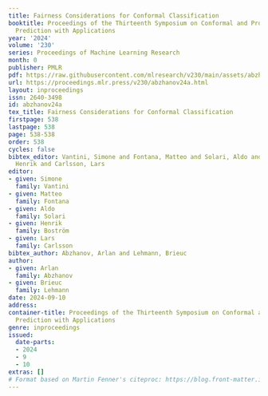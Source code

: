 ```yaml
---
title: Fairness Considerations for Conformal Classification
booktitle: Proceedings of the Thirteenth Symposium on Conformal and Probabilistic
  Prediction with Applications
year: '2024'
volume: '230'
series: Proceedings of Machine Learning Research
month: 0
publisher: PMLR
pdf: https://raw.githubusercontent.com/mlresearch/v230/main/assets/abzhanov24a/abzhanov24a.pdf
url: https://proceedings.mlr.press/v230/abzhanov24a.html
layout: inproceedings
issn: 2640-3498
id: abzhanov24a
tex_title: Fairness Considerations for Conformal Classification
firstpage: 538
lastpage: 538
page: 538-538
order: 538
cycles: false
bibtex_editor: Vantini, Simone and Fontana, Matteo and Solari, Aldo and Bostr\"{o}m,
  Henrik and Carlsson, Lars
editor:
- given: Simone
  family: Vantini
- given: Matteo
  family: Fontana
- given: Aldo
  family: Solari
- given: Henrik
  family: Boström
- given: Lars
  family: Carlsson
bibtex_author: Abzhanov, Arlan and Lehmann, Brieuc
author:
- given: Arlan
  family: Abzhanov
- given: Brieuc
  family: Lehmann
date: 2024-09-10
address:
container-title: Proceedings of the Thirteenth Symposium on Conformal and Probabilistic
  Prediction with Applications
genre: inproceedings
issued:
  date-parts:
  - 2024
  - 9
  - 10
extras: []
# Format based on Martin Fenner's citeproc: https://blog.front-matter.io/posts/citeproc-yaml-for-bibliographies/
---
```

